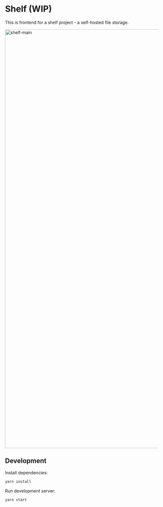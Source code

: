 # Shelf (WIP)

This is frontend for a shelf project - a self-hosted file storage.

<img src="https://i.imgur.com/WjFbOmB.png" alt="shelf-main" width="1379">

## Development

Install dependencies:

```bash
yarn install
```

Run development server:

```bash
yarn start
```
